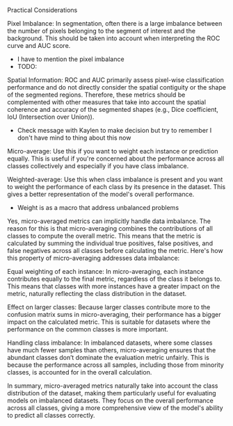 Practical Considerations

Pixel Imbalance: In segmentation, often there is a large imbalance between the number of pixels belonging to the segment of interest and the background. This should be taken into account when interpreting the ROC curve and AUC score.

- I have to mention the pixel imbalance
- TODO:

Spatial Information: ROC and AUC primarily assess pixel-wise classification performance and do not directly consider the spatial contiguity or the shape of the segmented regions. Therefore, these metrics should be complemented with other measures that take into account the spatial coherence and accuracy of the segmented shapes (e.g., Dice coefficient, IoU (Intersection over Union)).

- Check message with Kaylen to make decision but try to remember I don't have mind to thing about this now

Micro-average: Use this if you want to weight each instance or prediction equally. This is useful if you're concerned about the performance across all classes collectively and especially if you have class imbalance.

Weighted-average: Use this when class imbalance is present and you want to weight the performance of each class by its presence in the dataset. This gives a better representation of the model's overall performance.
- Weight is as a macro that address unbalanced problems

Yes, micro-averaged metrics can implicitly handle data imbalance. The reason for this is that micro-averaging combines the contributions of all classes to compute the overall metric. This means that the metric is calculated by summing the individual true positives, false positives, and false negatives across all classes before calculating the metric. Here's how this property of micro-averaging addresses data imbalance:

Equal weighting of each instance: In micro-averaging, each instance contributes equally to the final metric, regardless of the class it belongs to. This means that classes with more instances have a greater impact on the metric, naturally reflecting the class distribution in the dataset.

Effect on larger classes: Because larger classes contribute more to the confusion matrix sums in micro-averaging, their performance has a bigger impact on the calculated metric. This is suitable for datasets where the performance on the common classes is more important.

Handling class imbalance: In imbalanced datasets, where some classes have much fewer samples than others, micro-averaging ensures that the abundant classes don’t dominate the evaluation metric unfairly. This is because the performance across all samples, including those from minority classes, is accounted for in the overall calculation.

In summary, micro-averaged metrics naturally take into account the class distribution of the dataset, making them particularly useful for evaluating models on imbalanced datasets. They focus on the overall performance across all classes, giving a more comprehensive view of the model's ability to predict all classes correctly.

